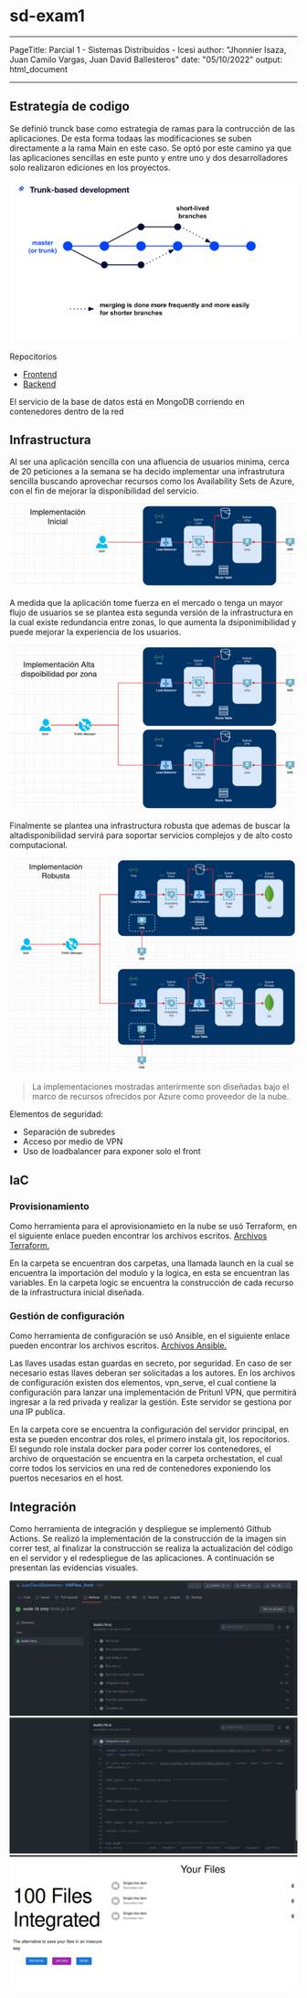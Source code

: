 # sd-exam1
---

PageTitle: Parcial 1 - Sistemas Distribuidos - Icesi
author: "Jhonnier Isaza, Juan Camilo Vargas, Juan David Ballesteros"
date: "05/10/2022"
output: html_document

---

## Estrategía de codigo

Se definió trunck base como estrategia de ramas para la contrucción de las aplicaciones. De esta forma todaas las modificaciones se suben directamente a la rama Main en este caso. Se optó por este camino ya que las aplicaciones sencillas en este punto y entre uno y dos desarrolladores solo realizaron ediciones en los proyectos.

![Trunk base](./src/trunk-based-development.png)

Repocitorios
* [Frontend](https://github.com/JuanDavidBallesteros/100Files_front)
* [Backend](https://github.com/Jhonnier20/100FilesBack)

El servicio de la base de datos está en MongoDB corriendo en contenedores dentro de la red

## Infrastructura

Al ser una aplicación sencilla con una afluencia de usuarios minima, cerca de 20 peticiones a la semana se ha decido implementar una infrastrutura sencilla buscando aprovechar recursos como los Availability Sets de Azure, con el fin de mejorar la disponibilidad del servicio.

![Diseño 1](./src/Infrastructura1.jpg)

A medida que la aplicación tome fuerza en el mercado o tenga un mayor flujo de usuarios se se plantea esta segunda versión de la infrastructura en la cual existe redundancia entre zonas, lo que aumenta la dsiponimibilidad y puede mejorar la experiencia de los usuarios.

![Diseño 2](./src/Infrastructura2.jpg)

Finalmente se plantea una infrastructura robusta que ademas de buscar la altadisponibilidad servirá para soportar servicios complejos y de alto costo computacional.

![Diseño 3](./src/Infrastructura3.jpg)

> La implementaciones mostradas anterirmente son diseñadas bajo el marco de recursos ofrecidos por Azure como proveedor de la nube.

Elementos de seguridad:
- Separación de subredes
- Acceso por medio de VPN
- Uso de loadbalancer para exponer solo el front

## IaC

### Provisionamiento

Como herramienta para el aprovisionamieto en la nube se usó Terraform, en el siguiente enlace pueden encontrar los archivos escritos. [Archivos Terraform.](./IaC/provisioning/)

En la carpeta se encuentran dos carpetas, una llamada launch en la cual se encuentra la importación del modulo y la logica, en esta se encuentran las variables. En la carpeta logic se encuentra la construcción de cada recurso de la infrastructura inicial diseñada.

### Gestión de configuración

Como herramienta de configuración se usó Ansible, en el siguiente enlace pueden encontrar los archivos escritos. [Archivos Ansible.](./IaC/configuration/)

Las llaves usadas estan guardas en secreto, por seguridad. En caso de ser necesario estas llaves deberan ser solicitadas a los autores. En los archivos de configuración existen dos elementos, vpn_serve, el cual contiene la configuración para lanzar una implementación de Pritunl VPN, que permitirá ingresar a la red privada y realizar la gestión. Este servidor se gestiona por una IP publica.

En la carpeta core se encuentra la configuración del servidor principal, en esta se pueden encontrar dos roles, el primero instala git, los repocitorios. El segundo role instala docker para poder correr los contenedores, el archivo de orquestación se encuentra en la carpeta orchestation, el cual corre todos los servicios en una red de contenedores exponiendo los puertos necesarios en el host.

## Integración

Como herramienta de integración y despliegue se implementó Github Actions. Se realizó la implementación de la construcción de la imagen sin correr test, al finalizar la construcción se realiza la actualización del código en el servidor y el redespliegue de las aplicaciones. A continuación se presentan las evidencias visuales.

![Pipeline Script](./src/Github%20script.png)
![Pipeline](./src/Github%20pipeline.png)
![Front](./src/front_updated.png)
